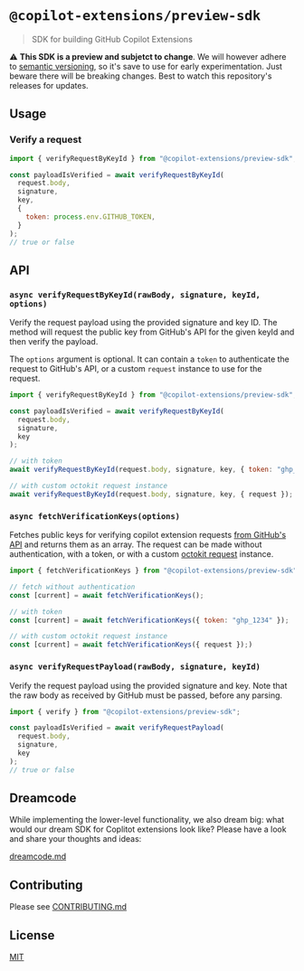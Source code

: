 # `@copilot-extensions/preview-sdk`

> SDK for building GitHub Copilot Extensions

⚠️ **This SDK is a preview and subjetct to change**. We will however adhere to [semantic versioning](https://semver.org/), so it's save to use for early experimentation. Just beware there will be breaking changes. Best to watch this repository's releases for updates.

## Usage

### Verify a request

```js
import { verifyRequestByKeyId } from "@copilot-extensions/preview-sdk";

const payloadIsVerified = await verifyRequestByKeyId(
  request.body,
  signature,
  key,
  {
    token: process.env.GITHUB_TOKEN,
  }
);
// true or false
```

## API

### `async verifyRequestByKeyId(rawBody, signature, keyId, options)`

Verify the request payload using the provided signature and key ID. The method will request the public key from GitHub's API for the given keyId and then verify the payload.

The `options` argument is optional. It can contain a `token` to authenticate the request to GitHub's API, or a custom `request` instance to use for the request.

```js
import { verifyRequestByKeyId } from "@copilot-extensions/preview-sdk";

const payloadIsVerified = await verifyRequestByKeyId(
  request.body,
  signature,
  key
);

// with token
await verifyRequestByKeyId(request.body, signature, key, { token: "ghp_1234" });

// with custom octokit request instance
await verifyRequestByKeyId(request.body, signature, key, { request });
```

### `async fetchVerificationKeys(options)`

Fetches public keys for verifying copilot extension requests [from GitHub's API](https://api.github.com/meta/public_keys/copilot_api)
and returns them as an array. The request can be made without authentication, with a token, or with a custom [octokit request](https://github.com/octokit/request.js) instance.

```js
import { fetchVerificationKeys } from "@copilot-extensions/preview-sdk";

// fetch without authentication
const [current] = await fetchVerificationKeys();

// with token
const [current] = await fetchVerificationKeys({ token: "ghp_1234" });

// with custom octokit request instance
const [current] = await fetchVerificationKeys({ request });)
```

### `async verifyRequestPayload(rawBody, signature, keyId)`

Verify the request payload using the provided signature and key. Note that the raw body as received by GitHub must be passed, before any parsing.

```js
import { verify } from "@copilot-extensions/preview-sdk";

const payloadIsVerified = await verifyRequestPayload(
  request.body,
  signature,
  key
);
// true or false
```

## Dreamcode

While implementing the lower-level functionality, we also dream big: what would our dream SDK for Coplitot extensions look like? Please have a look and share your thoughts and ideas:

[dreamcode.md](./dreamcode.md)

## Contributing

Please see [CONTRIBUTING.md](.github/CONTRIBUTING.md)

## License

[MIT](LICENSE)
